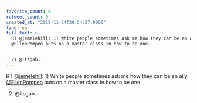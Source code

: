 ```yaml
---
favorite_count: 0
retweet_count: 0
created_at: "2018-11-24T20:54:27.000Z"
lang: en
full_text: >-
  RT @jemelehill: 1) White people sometimes ask me how they can be an ally.
  @EllenPompeo puts on a master class in how to be one.


  2) @itsgab…
---
```


RT [@jemelehill](https://twitter.com/jemelehill): 1) White people sometimes ask
me how they can be an ally. [@EllenPompeo](https://twitter.com/EllenPompeo) puts
on a master class in how to be one.

2. @itsgab…
